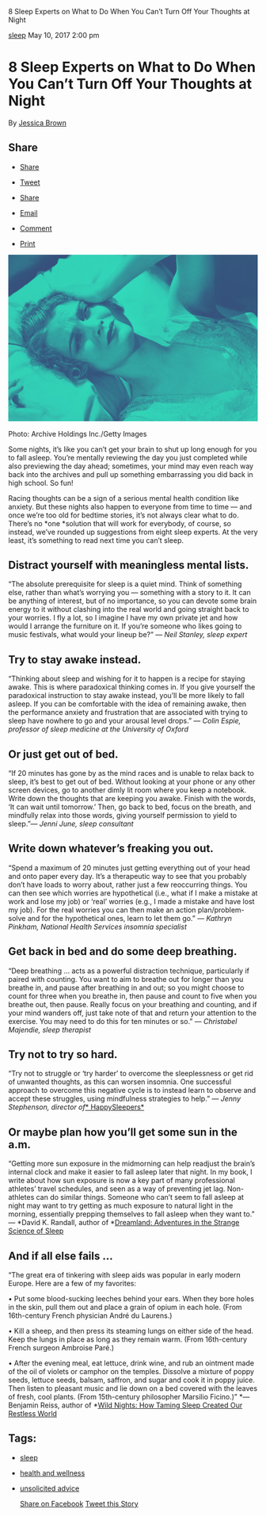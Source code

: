 8 Sleep Experts on What to Do When You Can’t Turn Off Your Thoughts at Night

 [sleep](http://nymag.com/tags/sleep/)
   May 10, 2017  2:00 pm

# 8 Sleep Experts on What to Do When You Can’t Turn Off Your Thoughts at Night

 By     [Jessica Brown](http://nymag.com/author/Jessica%20Brown/)

## Share

- [Share](http://www.facebook.com/sharer/sharer.php?u=http://nymag.com/scienceofus/2017/05/8-sleep-experts-on-what-to-do-when-your-mind-is-racing.html%3Futm_source=fb%26utm_medium=s3%26utm_campaign=sharebutton-t)

- [Tweet](https://twitter.com/share?text=8%20Sleep%20Experts%20on%20What%20to%20Do%20When%20Your%20Mind%20Is%20Racing&url=http://nymag.com/scienceofus/2017/05/8-sleep-experts-on-what-to-do-when-your-mind-is-racing.html%3Futm_source=tw%26utm_medium=s3%26utm_campaign=sharebutton-t&via=thescienceofus)

- [Share](http://www.linkedin.com/shareArticle?mini=true%26utm_source=lin%26utm_medium=s3%26utm_campaign=sharebutton-t&url=http%3A%2F%2Fnymag.com%2Fscienceofus%2F2017%2F05%2F8-sleep-experts-on-what-to-do-when-your-mind-is-racing.html&title=8%20Sleep%20Experts%20on%20What%20to%20Do%20When%20You%20Can%E2%80%99t%20Turn%20Off%20Your%20Thoughts%20at%20Night&summary=Worth%20a%20try.&source=http%3A%2F%2Fnymag.com%2Fscienceofus%2F2017%2F05%2F8-sleep-experts-on-what-to-do-when-your-mind-is-racing.html)

- [Email](http://nymag.com/scienceofus/2017/05/8-sleep-experts-on-what-to-do-when-your-mind-is-racing.htmlmailto:?subject=8%20Sleep%20Experts%20on%20What%20to%20Do%20When%20You%20Can%E2%80%99t%20Turn%20Off%20Your%20Thoughts%20at%20Night&body=I%20saw%20this%20on%20Science%20of%20Us%20and%20thought%20you%20might%20be%20interested...%0A%0A8%20Sleep%20Experts%20on%20What%20to%20Do%20When%20You%20Can%E2%80%99t%20Turn%20Off%20Your%20Thoughts%20at%20Night%0AWorth%20a%20try.%0Ahttp%3A%2F%2Fnymag.com%2Fscienceofus%2F2017%2F05%2F8-sleep-experts-on-what-to-do-when-your-mind-is-racing.html%3Futm_source=eml%26utm_medium=e1%26utm_campaign=sharebutton-t)

- [Comment](http://nymag.com/scienceofus/2017/05/8-sleep-experts-on-what-to-do-when-your-mind-is-racing.html#comments)

- [  Print](#)

 ![Image](../_resources/cc0ee419cced4aeee02dd0de3bb16095.jpg)

 Photo: Archive Holdings Inc./Getty Images

Some nights, it’s like you can’t get your brain to shut up long enough for you to fall asleep. You’re mentally reviewing the day you just completed while also previewing the day ahead; sometimes, your mind may even reach way back into the archives and pull up something embarrassing you did back in high school. So fun!

Racing thoughts can be a sign of a serious mental health condition like anxiety. But these nights also happen to everyone from time to time — and once we’re too old for bedtime stories, it’s not always clear what to do. There’s no *one *solution that will work for everybody, of course, so instead, we’ve rounded up suggestions from eight sleep experts. At the very least, it’s something to read next time you can’t sleep.

##  Distract yourself with meaningless mental lists.

“The absolute prerequisite for sleep is a quiet mind. Think of something else, rather than what’s worrying you — something with a story to it. It can be anything of interest, but of no importance, so you can devote some brain energy to it without clashing into the real world and going straight back to your worries. I fly a lot, so I imagine I have my own private jet and how would I arrange the furniture on it. If you’re someone who likes going to music festivals, what would your lineup be?” *— Neil Stanley, sleep expert*

##  Try to stay awake instead.

“Thinking about sleep and wishing for it to happen is a recipe for staying awake. This is where paradoxical thinking comes in. If you give yourself the paradoxical instruction to stay awake instead, you’ll be more likely to fall asleep. If you can be comfortable with the idea of remaining awake, then the performance anxiety and frustration that are associated with trying to sleep have nowhere to go and your arousal level drops.” *— Colin Espie, professor of sleep medicine at the University of Oxford*

##  Or just get out of bed.

“If 20 minutes has gone by as the mind races and is unable to relax back to sleep, it’s best to get out of bed. Without looking at your phone or any other screen devices, go to another dimly lit room where you keep a notebook. Write down the thoughts that are keeping you awake. Finish with the words, ‘It can wait until tomorrow.’ Then, go back to bed, focus on the breath, and mindfully relax into those words, giving yourself permission to yield to sleep.”*— Jenni June, sleep consultant*

##  Write down whatever’s freaking you out.

“Spend a maximum of 20 minutes just getting everything out of your head and onto paper every day. It’s a therapeutic way to see that you probably don’t have loads to worry about, rather just a few reoccurring things. You can then see which worries are hypothetical (i.e., what if I make a mistake at work and lose my job) or ‘real’ worries (e.g., I made a mistake and have lost my job). For the real worries you can then make an action plan/problem-solve and for the hypothetical ones, learn to let them go.” *— Kathryn Pinkham, National Health Services insomnia specialist*

##  Get back in bed and do some deep breathing.

“Deep breathing … acts as a powerful distraction technique, particularly if paired with counting. You want to aim to breathe out for longer than you breathe in, and pause after breathing in and out; so you might choose to count for three when you breathe in, then pause and count to five when you breathe out, then pause. Really focus on your breathing and counting, and if your mind wanders off, just take note of that and return your attention to the exercise. You may need to do this for ten minutes or so.” *— Christabel Majendie, sleep therapist*

##  Try not to try so hard.

“Try not to struggle or ‘try harder’ to overcome the sleeplessness or get rid of unwanted thoughts, as this can worsen insomnia. One successful approach to overcome this negative cycle is to instead learn to observe and accept these struggles, using mindfulness strategies to help.” *— Jenny Stephenson, director of*[* HappySleepers*](http://www.happysleepers.co.uk/)

##  Or maybe plan how you’ll get some sun in the a.m.

“Getting more sun exposure in the midmorning can help readjust the brain’s internal clock and make it easier to fall asleep later that night. In my book, I write about how sun exposure is now a key part of many professional athletes’ travel schedules, and seen as a way of preventing jet lag. Non-athletes can do similar things. Someone who can’t seem to fall asleep at night may want to try getting as much exposure to natural light in the morning, essentially prepping themselves to fall asleep when they want to.” — *David K. Randall, author of *[Dreamland: Adventures in the Strange Science of Sleep](https://www.amazon.com/Dreamland-Adventures-Strange-Science-Sleep/dp/0393345866)

##  And if all else fails …

“The great era of tinkering with sleep aids was popular in early modern Europe. Here are a few of my favorites:

• Put some blood-sucking leeches behind your ears. When they bore holes in the skin, pull them out and place a grain of opium in each hole. (From 16th-century French physician André du Laurens.)

• Kill a sheep, and then press its steaming lungs on either side of the head. Keep the lungs in place as long as they remain warm. (From 16th-century French surgeon Ambroise Paré.)

• After the evening meal, eat lettuce, drink wine, and rub an ointment made of the oil of violets or camphor on the temples. Dissolve a mixture of poppy seeds, lettuce seeds, balsam, saffron, and sugar and cook it in poppy juice. Then listen to pleasant music and lie down on a bed covered with the leaves of fresh, cool plants. (From 15th-century philosopher Marsilio Ficino.)” *— Benjamin Reiss, author of *[Wild Nights: How Taming Sleep Created Our Restless World](https://www.amazon.com/Wild-Nights-Taming-Created-Restless-ebook/dp/B01MRZ06B7/ref=sr_1_1?s=books&ie=UTF8&qid=1494367277&sr=1-1&keywords=Wild%2BNights)

## Tags:

- [sleep](http://nymag.com/tags/sleep/)
- [health and wellness](http://nymag.com/tags/health-and-wellness/)
- [unsolicited advice](http://nymag.com/tags/unsolicited-advice/)

   [Share on Facebook](http://www.facebook.com/sharer/sharer.php?u=http://nymag.com/scienceofus/2017/05/8-sleep-experts-on-what-to-do-when-your-mind-is-racing.html%3Futm_source=fb%26utm_medium=s3%26utm_campaign=sharebutton-b)      [Tweet this Story](https://twitter.com/share?text=8%20Sleep%20Experts%20on%20What%20to%20Do%20When%20You%20Can%E2%80%99t%20Turn%20Off%20Your%20Thoughts%20at%20Night&url=http://nymag.com/scienceofus/2017/05/8-sleep-experts-on-what-to-do-when-your-mind-is-racing.html%3Futm_source=tw%26utm_medium=s3%26utm_campaign=sharebutton-b&via=thescienceofus)
